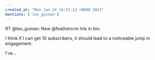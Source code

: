 ```yaml
---
created_at: "Mon Jan 24 16:51:12 +0000 2022"
mentions: ['leo_guinan']
---
```


RT @leo_guinan: New @feathercrm link in bio.

I think if I can get 10 subscribers, it should lead to a noticeable jump in engagement.

I've…